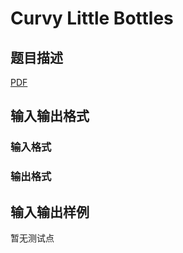 # Curvy Little Bottles

## 题目描述

[problemUrl]: https://uva.onlinejudge.org/index.php?option=com_onlinejudge&Itemid=8&category=247&page=show_problem&problem=3893

[PDF](https://uva.onlinejudge.org/external/12/p1280.pdf)

## 输入输出格式

### 输入格式

### 输出格式

## 输入输出样例

暂无测试点

